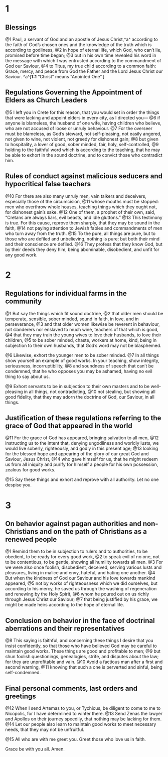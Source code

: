 # 1 
## Blessings
@1 Paul, a servant of God and an apostle of Jesus Christ,^a^ according to the faith of God’s chosen ones and the knowledge of the truth which is according to godliness, 
@2 in hope of eternal life, which God, who can’t lie, promised before time began; 
@3 but in his own time revealed his word in the message with which I was entrusted according to the commandment of God our Saviour, 
@4 to Titus, my true child according to a common faith: Grace, mercy, and peace from God the Father and the Lord Jesus Christ our Saviour. 
^a^[**1:1** “Christ” means “Anointed One”.]

## Regulations Governing the Appointment of Elders as Church Leaders

@5 I left you in Crete for this reason, that you would set in order the things that were lacking and appoint elders in every city, as I directed you— 
@6 if anyone is blameless, the husband of one wife, having children who believe, who are not accused of loose or unruly behaviour. 
@7 For the overseer must be blameless, as God’s steward, not self-pleasing, not easily angered, not given to wine, not violent, not greedy for dishonest gain; 
@8 but given to hospitality, a lover of good, sober minded, fair, holy, self-controlled, 
@9 holding to the faithful word which is according to the teaching, that he may be able to exhort in the sound doctrine, and to convict those who contradict him.

## Rules of conduct against malicious seducers and hypocritical false teachers

@10 For there are also many unruly men, vain talkers and deceivers, especially those of the circumcision, 
@11 whose mouths must be stopped: men who overthrow whole houses, teaching things which they ought not, for dishonest gain’s sake. 
@12 One of them, a prophet of their own, said, “Cretans are always liars, evil beasts, and idle gluttons.” 
@13 This testimony is true. For this cause, reprove them sharply, that they may be sound in the faith, 
@14 not paying attention to Jewish fables and commandments of men who turn away from the truth. 
@15 To the pure, all things are pure, but to those who are defiled and unbelieving, nothing is pure; but both their mind and their conscience are defiled. 
@16 They profess that they know God, but by their deeds they deny him, being abominable, disobedient, and unfit for any good work. 

# 2 
## Regulations for individual farms in the community
@1 But say the things which fit sound doctrine, 
@2 that older men should be temperate, sensible, sober minded, sound in faith, in love, and in perseverance, 
@3 and that older women likewise be reverent in behaviour, not slanderers nor enslaved to much wine, teachers of that which is good, 
@4 that they may train the young wives to love their husbands, to love their children, 
@5 to be sober minded, chaste, workers at home, kind, being in subjection to their own husbands, that God’s word may not be blasphemed. 

@6 Likewise, exhort the younger men to be sober minded. 
@7 In all things show yourself an example of good works. In your teaching, show integrity, seriousness, incorruptibility, 
@8 and soundness of speech that can’t be condemned, that he who opposes you may be ashamed, having no evil thing to say about us. 

@9 Exhort servants to be in subjection to their own masters and to be well-pleasing in all things, not contradicting, 
@10 not stealing, but showing all good fidelity, that they may adorn the doctrine of God, our Saviour, in all things.

## Justification of these regulations referring to the grace of God that appeared in the world
@11 For the grace of God has appeared, bringing salvation to all men, 
@12 instructing us to the intent that, denying ungodliness and worldly lusts, we would live soberly, righteously, and godly in this present age; 
@13 looking for the blessed hope and appearing of the glory of our great God and Saviour, Jesus Christ, 
@14 who gave himself for us, that he might redeem us from all iniquity and purify for himself a people for his own possession, zealous for good works. 

@15 Say these things and exhort and reprove with all authority. Let no one despise you. 

# 3 
## On behavior against pagan authorities and non-Christians and on the path of Christians as a renewed people
@1 Remind them to be in subjection to rulers and to authorities, to be obedient, to be ready for every good work, 
@2 to speak evil of no one, not to be contentious, to be gentle, showing all humility towards all men. 
@3 For we were also once foolish, disobedient, deceived, serving various lusts and pleasures, living in malice and envy, hateful, and hating one another. 
@4 But when the kindness of God our Saviour and his love towards mankind appeared, 
@5 not by works of righteousness which we did ourselves, but according to his mercy, he saved us through the washing of regeneration and renewing by the Holy Spirit, 
@6 whom he poured out on us richly through Jesus Christ our Saviour; 
@7 that being justified by his grace, we might be made heirs according to the hope of eternal life.

## Conclusion on behavior in the face of doctrinal aberrations and their representatives
@8 This saying is faithful, and concerning these things I desire that you insist confidently, so that those who have believed God may be careful to maintain good works. These things are good and profitable to men; 
@9 but shun foolish questionings, genealogies, strife, and disputes about the law; for they are unprofitable and vain. 
@10 Avoid a factious man after a first and second warning, 
@11 knowing that such a one is perverted and sinful, being self-condemned.

## Final personal comments, last orders and greetings

@12 When I send Artemas to you, or Tychicus, be diligent to come to me to Nicopolis, for I have determined to winter there. 
@13 Send Zenas the lawyer and Apollos on their journey speedily, that nothing may be lacking for them. 
@14 Let our people also learn to maintain good works to meet necessary needs, that they may not be unfruitful. 

@15 All who are with me greet you. Greet those who love us in faith. 

Grace be with you all. Amen. 